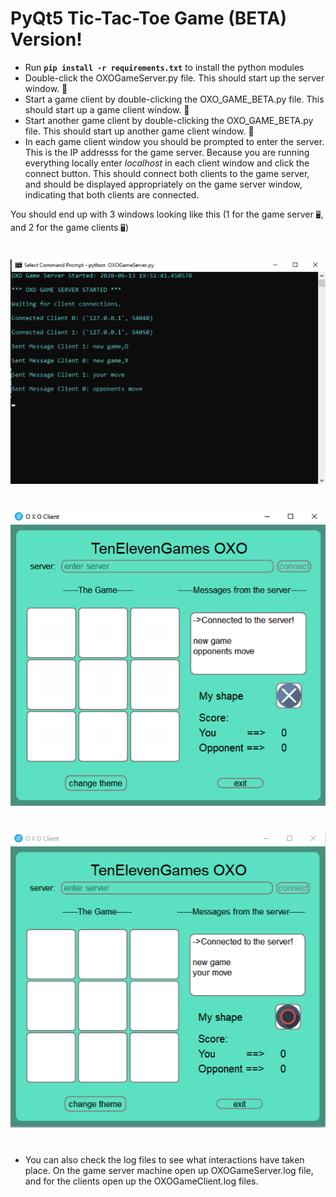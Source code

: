 # PyQt5 Tic-Tac-Toe Game (BETA) Version! 

* Run **`pip install -r requirements.txt`** to install the python modules
* Double-click the OXOGameServer.py file. This should start up the server window. 🚀 
* Start a game client by double-clicking the OXO_GAME_BETA.py file. This should start up a game client window. 🚀 
* Start another game client by double-clicking the OXO_GAME_BETA.py file. This should start up another game client window. 🚀 
* In each game client window you should be prompted to enter the server. This is the IP addresss for the game server. Because you are running everything locally enter *localhost* in each client window and click the connect button. This should connect both clients to the game server, and should be displayed appropriately on the game server window, indicating that both clients are connected.

You should end up with 3 windows looking like this (1 for the game server `🖥`, and 2 for the game clients `🖥️`)

# 
![GameSever](/ScreenShots/game_server.png)

# 
![ClientWindow](ScreenShots/X.png)

# 
![ClientWindow](ScreenShots/O.png)

# 
* You can also check the log files to see what interactions have taken place. On the game server machine open up OXOGameServer.log file, and for the clients open up the OXOGameClient.log files.





